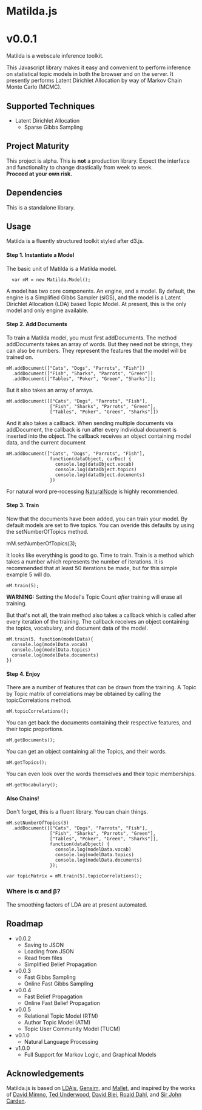 # Matilda.js
v0.0.1
=======


Matilda is a webscale inference toolkit. 

This Javascript library makes it easy and convenient to perform inference on statistical topic models in both the browser and on the server. 
It presently performs Latent Dirichlet Allocation by way of Markov Chain Monte Carlo (MCMC).

## Supported Techniques
* Latent Dirichlet Allocation
  - Sparse Gibbs Sampling

## Project Maturity
This project is alpha. 
This is __not__ a production library. 
Expect the interface and functionality to change drastically from week to week.  
__Proceed at your own risk.__

## Dependencies
This is a standalone library. 

## Usage

Matilda is a fluently structured toolkit styled after d3.js. 

#### Step 1. Instantiate a Model
The basic unit of Matilda is a Matilda model.

      var mM = new Matilda.Model();

A model has two core components. An engine, and a model. 
By default, the engine is a Simplified Gibbs Sampler (siGS), and the model is a Latent Dirichlet Allocation (LDA) based Topic Model. 
At present, this is the only model and only engine available.

#### Step 2. Add Documents

To train a Matilda model, you must first addDocuments. 
The method addDocuments takes an array of words.
But they need not be strings, they can also be numbers.
They represent the features that the model will be trained on.

    mM.addDocument(["Cats", "Dogs", "Parrots", "Fish"]) 
      .addDocument(["Fish", "Sharks", "Parrots", "Green"])
      .addDocument(["Tables", "Poker", "Green", "Sharks"]);

But it also takes an array of arrays.

    mM.addDocument([["Cats", "Dogs", "Parrots", "Fish"], 
                    ["Fish", "Sharks", "Parrots", "Green"],
                    ["Tables", "Poker", "Green", "Sharks"]])  

And it also takes a callback.
When sending multiple documents via addDocument, the callback is run after
every individual document is inserted into the object.
The callback receives an object containing model data, and the current document

    mM.addDocument(["Cats", "Dogs", "Parrots", "Fish"], 
                    function(dataObject, curDoc) {
                      console.log(dataObject.vocab)
                      console.log(dataObject.topics)
                      console.log(dataObject.documents)
                    }) 

For natural word pre-rocessing [NaturalNode](https://github.com/NaturalNode/natural) is highly recommended.

#### Step 3. Train

Now that the documents have been added, you can train your model.
By default models are set to five topics.
You can overide this defaults by using the setNumberOfTopics method.

   mM.setNumberOfTopics(3);

It looks like everything is good to go. 
Time to train.
Train is a method which takes a number which represents the number of iterations.
It is recommended that at least 50 iterations be made, but for this simple example 5 will do. 

    mM.train(5);

__WARNING:__ Setting the Model's Topic Count _after_ training will erase all training.

But that's not all, the train method also takes a callback which is called after every iteration of the training. 
The callback receives an object containing the topics, vocabulary, and document data of the model.

    mM.train(5, function(modelData){ 
      console.log(modelData.vocab)
      console.log(modelData.topics)
      console.log(modelData.documents)
    })

#### Step 4. Enjoy

There are a number of features that can be drawn from the training.
A Topic by Topic matrix of correlations may be obtained by calling the topicCorrelations method. 

    mM.topicCorrelations();

You can get back the documents containing their respective features, and their topic proportions.

    mM.getDocuments();

You can get an object containing all the Topics, and their words.

    mM.getTopics();

You can even look over the words themselves and their topic memberships.

    mM.getVocabulary();

#### Also Chains!
Don't forget, this is a fluent library. You can chain things.

    mM.setNumberOfTopics(3)
      .addDocument([["Cats", "Dogs", "Parrots", "Fish"], 
                    ["Fish", "Sharks", "Parrots", "Green"],
                    ["Tables", "Poker", "Green", "Sharks"]],
                    function(dataObject) {
                      console.log(modelData.vocab)
                      console.log(modelData.topics)
                      console.log(modelData.documents)
                    });  
    
    var topicMatrix = mM.train(5).topicCorrelations();

### Where is α and β?

The smoothing factors of LDA are at present automated.

## Roadmap
* v0.0.2
  - Saving to JSON
  - Loading from JSON
  - Read from files
  - Simplified Belief Propagation
* v0.0.3
  - Fast Gibbs Sampling
  - Online Fast Gibbs Sampling
* v0.0.4
  - Fast Belief Propagation
  - Online Fast Belief Propagation
* v0.0.5
  - Relational Topic Model (RTM)
  - Author Topic Model (ATM)
  - Topic User Community Model (TUCM)
* v0.1.0
  - Natural Language Processing
* v1.0.0
  - Full Support for Markov Logic, and Graphical Models


## Acknowledgements
Matilda.js is based on [LDAjs](https://github.com/mimno/jsLDA), [Gensim](http://radimrehurek.com/gensim/), and [Mallet](http://mallet.cs.umass.edu/), and inspired by the works of [David Mimno](http://www.cs.princeton.edu/~mimno/), [Ted Underwood](http://tedunderwood.com/), [David Blei](http://www.cs.princeton.edu/~blei/), [Roald Dahl](http://www.roalddahl.com/), and [Sir John Carden](http://www.tankmuseum.org/ixbin/indexplus?_IXSS_=_IXMENU_%3dVehicles%26ALL%3dmatilda%26_IXACTION_%3dsummary%26%252asform%3d%252fsearch_form%252fbovtm_combined%26_IXSESSION_%3d3N23FDeXD_4%26TYPE%3darticle%26_IXFPFX_%3dtemplates%252fsummary%252f&_IXFIRST_=12&_IXSPFX_=templates/full/tvod/t&_IXMAXHITS_=1&submit-button=summary&_IXSESSION_=3N23FDeXD_4&_IXMENU_=Vehicles).
